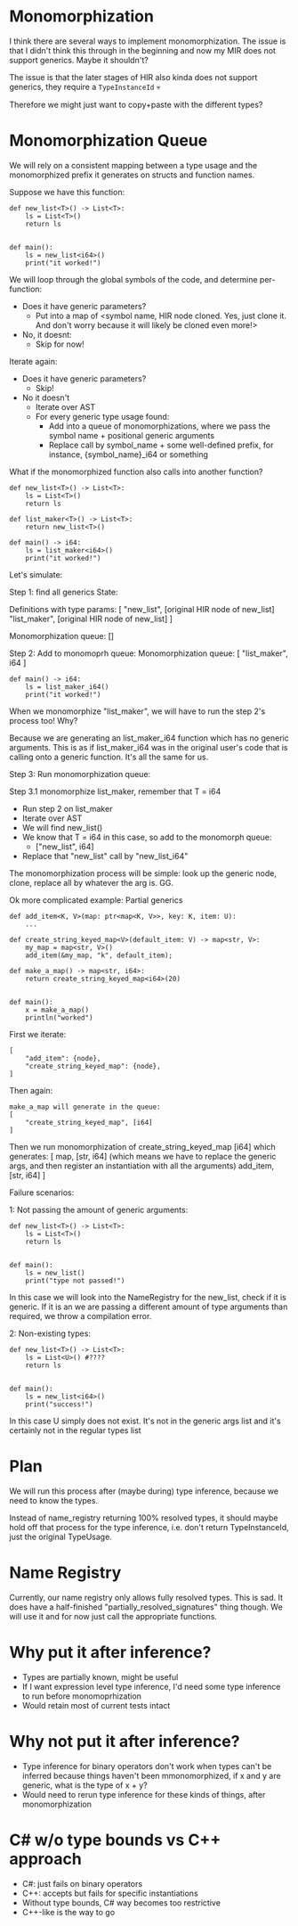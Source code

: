 Monomorphization
================

I think there are several ways to implement monomorphization. The issue is that I didn't think this through in the beginning 
and now my MIR does not support generics. Maybe it shouldn't?

The issue is that the later stages of HIR also kinda does not support generics, they require a `TypeInstanceId` 💀

Therefore we might just want to copy+paste with the different types?


Monomorphization Queue
======================


We will rely on a consistent mapping between a type usage and the monomorphized prefix it generates on structs and function names.

Suppose we have this function:


    def new_list<T>() -> List<T>:
        ls = List<T>()
        return ls


    def main():
        ls = new_list<i64>()
        print("it worked!")


We will loop through the global symbols of the code, and determine per-function:

 - Does it have generic parameters? 
   - Put into a map of <symbol name, HIR node cloned. Yes, just clone it. And don't worry because it will likely be cloned even more!>
 - No, it doesnt:
   - Skip for now!

Iterate again:
 - Does it have generic parameters? 
   - Skip!
 - No it doesn't
   - Iterate over AST
   - For every generic type usage found:
     - Add into a queue of monomorphizations, where we pass the symbol name + positional generic arguments 
     - Replace call by symbol_name + some well-defined prefix, for instance, {symbol_name}_i64 or something


What if the monomorphized function also calls into another function?

    
    def new_list<T>() -> List<T>:
        ls = List<T>()
        return ls

    def list_maker<T>() -> List<T>:
        return new_list<T>()

    def main() -> i64:
        ls = list_maker<i64>()
        print("it worked!")



Let's simulate:

Step 1: find all generics
State:

Definitions with type params: [
    "new_list", [original HIR node of new_list]
    "list_maker", [original HIR node of new_list]
]

Monomorphization queue: []

Step 2: Add to monomoprh queue:
Monomorphization queue: [
    "list_maker", i64
]

    def main() -> i64:
        ls = list_maker_i64()
        print("it worked!")

When we monomorphize "list_maker", we will have to run the step 2's process too! Why?

Because we are generating an list_maker_i64 function which has no generic arguments. This is as if  list_maker_i64 was in the original user's code
that is calling onto a generic function. It's all the same for us.

Step 3: Run monomorphization queue:

Step 3.1 monomorphize list_maker, remember that T = i64
 - Run step 2 on list_maker
 - Iterate over AST
 - We will find new_list<T>()
 - We know that T = i64 in this case, so add to the monomorph queue:
   - ["new_list", i64]
 - Replace that "new_list" call by "new_list_i64"


The monomorphization process will be simple: look up the generic node, clone, replace all <T> by whatever the arg is. GG.




Ok more complicated example: Partial generics

    def add_item<K, V>(map: ptr<map<K, V>>, key: K, item: U):
        ...

    def create_string_keyed_map<V>(default_item: V) -> map<str, V>:
        my_map = map<str, V>()
        add_item(&my_map, "k", default_item);

    def make_a_map() -> map<str, i64>:
        return create_string_keyed_map<i64>(20)


    def main():
        x = make_a_map()
        println("worked")

First we iterate:

    [
        "add_item": {node},
        "create_string_keyed_map": {node},
    ]

Then again:

    make_a_map will generate in the queue:
    [
        "create_string_keyed_map", [i64]
    ]

Then we run monomorphization of create_string_keyed_map [i64] which generates:
    [
        map, [str, i64] (which means we have to replace the generic args, and then register an instantiation with all the arguments)
        add_item, [str, i64]
    ]


Failure scenarios:

1: Not passing the amount of generic arguments:

    def new_list<T>() -> List<T>:
        ls = List<T>()
        return ls


    def main():
        ls = new_list()
        print("type not passed!")

In this case we will look into the NameRegistry for the new_list, check if it is generic. If it is an we are passing a different amount of type arguments
than required, we throw a compilation error.

2: Non-existing types:

    def new_list<T>() -> List<T>:
        ls = List<U>() #????
        return ls


    def main():
        ls = new_list<i64>()
        print("success!")

In this case U simply does not exist. It's not in the generic args list and it's certainly not in the regular types list


# Plan

We will run this process after (maybe during) type inference, because we need to know the types.

Instead of name_registry returning 100% resolved types, it should maybe hold off that process for the type inference, i.e. don't return TypeInstanceId, just the original TypeUsage.



# Name Registry

Currently, our name registry only allows fully resolved types. This is sad. It does have a half-finished "partially_resolved_signatures" thing though.
We will use it and for now just call the appropriate functions.


# Why put it after inference?

 - Types are partially known, might be useful
 - If I want expression level type inference, I'd need some type inference to run before monomoprhization
 - Would retain most of current tests intact

# Why not put it after inference?

 - Type inference for binary operators don't work when types can't be inferred because things haven't been mmonomorphized, if x and y are generic, what is the type of x + y?
 - Would need to rerun type inference for these kinds of things, after monomorphization

# C# w/o type bounds vs C++ approach

 - C#: just fails on binary operators
 - C++: accepts but fails for specific instantiations
 - Without type bounds, C# way becomes too restrictive
 - C++-like is the way to go
